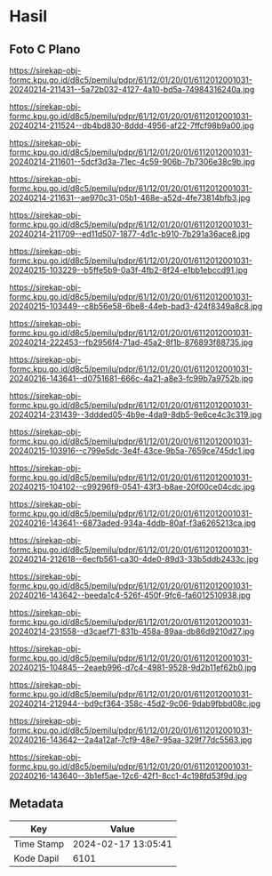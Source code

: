 # Hasil

## Foto C Plano

https://sirekap-obj-formc.kpu.go.id/d8c5/pemilu/pdpr/61/12/01/20/01/6112012001031-20240214-211431--5a72b032-4127-4a10-bd5a-74984316240a.jpg

https://sirekap-obj-formc.kpu.go.id/d8c5/pemilu/pdpr/61/12/01/20/01/6112012001031-20240214-211524--db4bd830-8ddd-4956-af22-7ffcf98b9a00.jpg

https://sirekap-obj-formc.kpu.go.id/d8c5/pemilu/pdpr/61/12/01/20/01/6112012001031-20240214-211601--5dcf3d3a-71ec-4c59-906b-7b7306e38c9b.jpg

https://sirekap-obj-formc.kpu.go.id/d8c5/pemilu/pdpr/61/12/01/20/01/6112012001031-20240214-211631--ae970c31-05b1-468e-a52d-4fe73814bfb3.jpg

https://sirekap-obj-formc.kpu.go.id/d8c5/pemilu/pdpr/61/12/01/20/01/6112012001031-20240214-211709--ed11d507-1877-4d1c-b910-7b291a36ace8.jpg

https://sirekap-obj-formc.kpu.go.id/d8c5/pemilu/pdpr/61/12/01/20/01/6112012001031-20240215-103229--b5ffe5b9-0a3f-4fb2-8f24-e1bb1ebccd91.jpg

https://sirekap-obj-formc.kpu.go.id/d8c5/pemilu/pdpr/61/12/01/20/01/6112012001031-20240215-103449--c8b56e58-6be8-44eb-bad3-424f8349a8c8.jpg

https://sirekap-obj-formc.kpu.go.id/d8c5/pemilu/pdpr/61/12/01/20/01/6112012001031-20240214-222453--fb2956f4-71ad-45a2-8f1b-876893f88735.jpg

https://sirekap-obj-formc.kpu.go.id/d8c5/pemilu/pdpr/61/12/01/20/01/6112012001031-20240216-143641--d0751681-666c-4a21-a8e3-fc99b7a9752b.jpg

https://sirekap-obj-formc.kpu.go.id/d8c5/pemilu/pdpr/61/12/01/20/01/6112012001031-20240214-231439--3ddded05-4b9e-4da9-8db5-9e6ce4c3c319.jpg

https://sirekap-obj-formc.kpu.go.id/d8c5/pemilu/pdpr/61/12/01/20/01/6112012001031-20240215-103916--c799e5dc-3e4f-43ce-9b5a-7659ce745dc1.jpg

https://sirekap-obj-formc.kpu.go.id/d8c5/pemilu/pdpr/61/12/01/20/01/6112012001031-20240215-104102--c99296f9-0541-43f3-b8ae-20f00ce04cdc.jpg

https://sirekap-obj-formc.kpu.go.id/d8c5/pemilu/pdpr/61/12/01/20/01/6112012001031-20240216-143641--6873aded-934a-4ddb-80af-f3a6265213ca.jpg

https://sirekap-obj-formc.kpu.go.id/d8c5/pemilu/pdpr/61/12/01/20/01/6112012001031-20240214-212618--6ecfb561-ca30-4de0-89d3-33b5ddb2433c.jpg

https://sirekap-obj-formc.kpu.go.id/d8c5/pemilu/pdpr/61/12/01/20/01/6112012001031-20240216-143642--beeda1c4-526f-450f-9fc6-fa6012510938.jpg

https://sirekap-obj-formc.kpu.go.id/d8c5/pemilu/pdpr/61/12/01/20/01/6112012001031-20240214-231558--d3caef71-831b-458a-89aa-db86d9210d27.jpg

https://sirekap-obj-formc.kpu.go.id/d8c5/pemilu/pdpr/61/12/01/20/01/6112012001031-20240215-104845--2eaeb996-d7c4-4981-9528-9d2b11ef62b0.jpg

https://sirekap-obj-formc.kpu.go.id/d8c5/pemilu/pdpr/61/12/01/20/01/6112012001031-20240214-212944--bd9cf364-358c-45d2-9c06-9dab9fbbd08c.jpg

https://sirekap-obj-formc.kpu.go.id/d8c5/pemilu/pdpr/61/12/01/20/01/6112012001031-20240216-143642--2a4a12af-7cf9-48e7-95aa-329f77dc5563.jpg

https://sirekap-obj-formc.kpu.go.id/d8c5/pemilu/pdpr/61/12/01/20/01/6112012001031-20240216-143640--3b1ef5ae-12c6-42f1-8cc1-4c198fd53f9d.jpg


## Metadata

| Key        | Value               |
| ---------- | ------------------- |
| Time Stamp | 2024-02-17 13:05:41 |
| Kode Dapil | 6101                |



